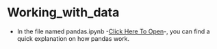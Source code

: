 # Working_with_data

* In the file named pandas.ipynb -[Click Here To Open](https://github.com/MichaelDinglis/Working_with_data/blob/main/pandas.ipynb)-, you can find a quick explanation on how pandas work. 
